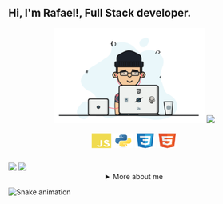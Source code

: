 ## Hi, I'm Rafael!, Full Stack developer.
<div align="center">
  <img height="190em" src="https://github.com/RafaaaOliver/RafaaaOliver/blob/main/img/Gif%20Github.gif"/>
  <a href="https://github.com/RafaaaOliver"> </a>
  <img height="170em" src="https://github-readme-stats.vercel.app/api/top-langs/?username=RafaaaOliver&layout=compact&langs_count=7&theme=tokyonight"/> 
</div>
  

  
<div style="display: inline_block" align="center"><br>
  <img align="center" alt="Rafael-Js" height="30" width="40" src="https://raw.githubusercontent.com/devicons/devicon/master/icons/javascript/javascript-plain.svg">
  <img align="center" alt="Rafael-Python" height="30" width="40" src="https://raw.githubusercontent.com/devicons/devicon/master/icons/python/python-original.svg">
  <img align="center" alt="Rafael-CSS" height="30" width="40" src="https://raw.githubusercontent.com/devicons/devicon/master/icons/css3/css3-original.svg">
  <img align="center" alt="Rafael-HTML" height="30" width="40" src="https://raw.githubusercontent.com/devicons/devicon/master/icons/html5/html5-original.svg">
</div>

##
 
<div> 
  <a href = "mailto:rafaellstos2002@hotmail.com"><img src="https://img.shields.io/badge/Microsoft_Outlook-0078D4?style=for-the-badge&logo=microsoft-outlook&logoColor=white" target="_blank"></a>
  <a href="https://www.linkedin.com/in/rafael-oliveira-santos20/" target="_blank"><img src="https://img.shields.io/badge/-LinkedIn-%230077B5?style=for-the-badge&logo=linkedin&logoColor=white" target="_blank"></a> 
 
<details>
  <summary align="center"> More about me </summary>
<div align="left">
 
``` js
const Rafs = {
    personal: {
        fullName: 'Rafael Oliveira',
        birthDate: '29-01-2002',
        pronouns: 'he' | 'his',
        interests: ['music', 'games', 'language learning', 'anime'],
        motivation: [
            'Help improving diversity and inclusion',
            'Making life easier and smarter through tech',
        ],
    },
    technical: {
        technologies: {
            frontEnd: {
                Javascript: ['Vanilla JS', 'Netsuite', 'DOM'],
                HTML: ['HTML5', 'Semantic HTML'],
                CSS: ['Flexbox', 'Styled-components'],
            },
            backEnd: {
                Javascript: ['Node.js', 'Netsuite'],
                python: ['Flask', 'Class', 'Object notation'],
                SQLServer: ['DDL', 'DML', 'Subquery', 'Functions']
            },
        },
    }
}
```
  </div>
</details>

![Snake animation](https://github.com/RafaaaOliver/RafaaaOliver/blob/output/github-contribution-grid-snake.svg)

</div>